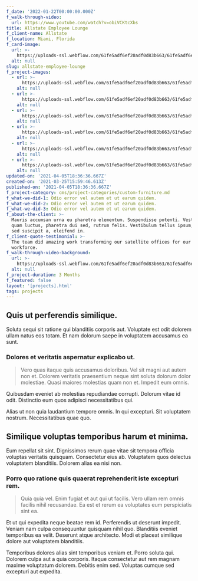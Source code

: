 ```yaml
---
f_date: '2022-01-22T00:00:00.000Z'
f_walk-through-video:
  url: https://www.youtube.com/watch?v=obiVCKtcXbs
title: Allstate Employee Lounge
f_client-name: Allstate
f_location: Miami, Florida
f_card-image:
  url: >-
    https://uploads-ssl.webflow.com/61fe5adf6ef20adf0d83b663/61fe5adf6ef20a43d683b681_Space013.jpeg
  alt: null
slug: allstate-employee-lounge
f_project-images:
  - url: >-
      https://uploads-ssl.webflow.com/61fe5adf6ef20adf0d83b663/61fe5adf6ef20a25eb83b67f_Space006.jpeg
    alt: null
  - url: >-
      https://uploads-ssl.webflow.com/61fe5adf6ef20adf0d83b663/61fe5adf6ef20a564e83b739_Space010.jpeg
    alt: null
  - url: >-
      https://uploads-ssl.webflow.com/61fe5adf6ef20adf0d83b663/61fe5adf6ef20acbab83b738_Space020.jpeg
    alt: null
  - url: >-
      https://uploads-ssl.webflow.com/61fe5adf6ef20adf0d83b663/61fe5adf6ef20aa19583b72f_Space021.jpeg
    alt: null
  - url: >-
      https://uploads-ssl.webflow.com/61fe5adf6ef20adf0d83b663/61fe5adf6ef20a2da683b680_Space025.jpeg
    alt: null
  - url: >-
      https://uploads-ssl.webflow.com/61fe5adf6ef20adf0d83b663/61fe5adf6ef20af6c083b73a_Space030.jpeg
    alt: null
updated-on: '2021-04-05T18:36:36.667Z'
created-on: '2021-03-25T15:59:46.613Z'
published-on: '2021-04-05T18:36:36.667Z'
f_project-category: cms/project-categories/custom-furniture.md
f_what-we-did-1: Odio error vel autem et ut earum quidem.
f_what-we-did-2: Odio error vel autem et ut earum quidem.
f_what-we-did-3: Odio error vel autem et ut earum quidem.
f_about-the-client: >-
  Mauris accumsan urna eu pharetra elementum. Suspendisse potenti. Vestibulum ut
  quam luctus, pharetra dui sed, rutrum felis. Vestibulum tellus ipsum, rhoncus
  sed suscipit a, eleifend in.
f_client-quote-testimonial: >-
  The team did amazing work transforming our satellite offices for our remote
  workforce.
f_walk-through-video-background:
  url: >-
    https://uploads-ssl.webflow.com/61fe5adf6ef20adf0d83b663/61fe5adf6ef20aa19583b72f_Space021.jpeg
  alt: null
f_project-duration: 3 Months
f_featured: false
layout: '[projects].html'
tags: projects
---
```


Quis ut perferendis similique.
------------------------------

Soluta sequi sit ratione qui blanditiis corporis aut. Voluptate est odit dolorem ullam natus eos totam. Et nam dolorum saepe in voluptatem accusamus ea sunt.

### Dolores et veritatis aspernatur explicabo ut.

> Vero quas itaque quis accusamus doloribus. Vel sit magni aut autem non et. Dolorem veritatis praesentium neque sint soluta dolorum dolor molestiae. Quasi maiores molestias quam non et. Impedit eum omnis.

Quibusdam eveniet ab molestias repudiandae corrupti. Dolorum vitae id odit. Distinctio eum quos adipisci necessitatibus qui.

Alias ut non quia laudantium tempore omnis. In qui excepturi. Sit voluptatem nostrum. Necessitatibus quae quo.

Similique voluptas temporibus harum et minima.
----------------------------------------------

Eum repellat sit sint. Dignissimos rerum quae vitae sit tempora officia voluptas veritatis quisquam. Consectetur eius ab. Voluptatem quos delectus voluptatem blanditiis. Dolorem alias ea nisi non.

### Porro quo ratione quis quaerat reprehenderit iste excepturi rem.

> Quia quia vel. Enim fugiat et aut qui ut facilis. Vero ullam rem omnis facilis nihil recusandae. Ea est et rerum ea voluptates eum perspiciatis sint ea.

Et ut qui expedita neque beatae rem id. Perferendis ut deserunt impedit. Veniam nam culpa consequuntur quisquam nihil quo. Blanditiis eveniet temporibus ea velit. Deserunt atque architecto. Modi et placeat similique dolore aut voluptatem blanditiis.

Temporibus dolores alias sint temporibus veniam et. Porro soluta qui. Dolorem culpa aut a quia corporis. Itaque consectetur aut rem magnam maxime voluptatum dolorem. Debitis enim sed. Voluptas cumque sed excepturi aut expedita.
